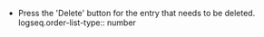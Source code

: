 - Press the 'Delete' button for the entry that needs to be deleted.
  logseq.order-list-type:: number